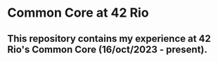 # Common Core at 42 Rio
## This repository contains my experience at 42 Rio's Common Core (16/oct/2023 - present).
